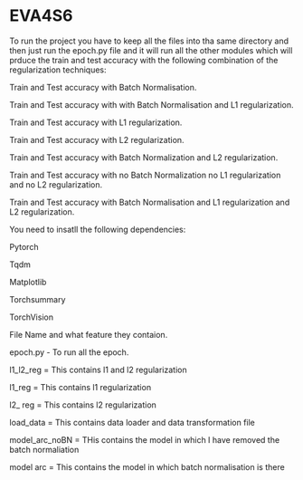 # EVA4S6
To run the project you have to keep all the files into tha same directory and then just run the epoch.py file and it will run all the other modules which will prduce the train and test accuracy with the following combination of the regularization techniques:

Train and Test accuracy with Batch Normalisation.

Train and Test accuracy with with Batch Normalisation and L1 regularization.

Train and Test accuracy with L1 regularization.

Train and Test accuracy with L2 regularization.

Train and Test accuracy with Batch Normalization and L2 regularization.

Train and Test accuracy with no Batch Normalization no L1 regularization and no L2 regularization.

Train and Test accuracy with Batch Normalisation and L1 regularization and L2 regularization.

You need to insatll the following dependencies:

Pytorch

Tqdm

Matplotlib

Torchsummary

TorchVision

File Name and what feature they contaion.

epoch.py - To run all the epoch.

l1_l2_reg = This contains l1 and l2 regularization

l1_reg = This contains l1 regularization 

l2_ reg = This contains l2 regularization 

load_data = This contains data loader and data transformation file 

model_arc_noBN = THis contains the model in which I have removed the batch normaliation

model arc = This contains the model in which batch normalisation is there 

